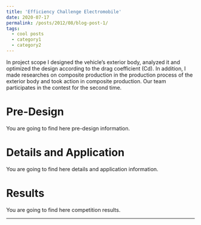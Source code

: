 ```yaml
---
title: 'Efficiency Challenge Electromobile'
date: 2020-07-17
permalink: /posts/2012/08/blog-post-1/
tags:
  - cool posts
  - category1
  - category2
---
```


In project scope I designed the vehicle’s exterior body, analyzed it and optimized the design according to the drag coefficient (Cd). In addition, I made researches on composite production in the production process of the exterior body and took action in composite production. Our team participates in the contest for the second time.

Pre-Design
======
You are going to find here pre-design information.


Details and Application
======
You are going to find here details and application information.

Results
======
You are going to find here competition results.

------

